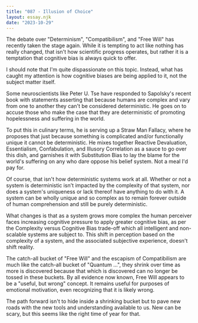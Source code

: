 ```yaml
---
title: "087 - Illusion of Choice"
layout: essay.njk
date: "2023-10-29"
---
```


The debate over "Determinism", "Compatibilism", and "Free Will" has recently taken the stage again. While it is tempting to act like nothing has really changed, that isn't how scientific progress operates, but rather it is a temptation that cognitive bias is always quick to offer.

I should note that I'm quite dispassionate on this topic. Instead, what has caught my attention is how cognitive biases are being applied to it, not the subject matter itself.

Some neuroscientists like Peter U. Tse have responded to Sapolsky's recent book with statements asserting that because humans are complex and vary from one to another they can't be considered deterministic. He goes on to accuse those who make the case that they are deterministic of promoting hopelessness and suffering in the world.

To put this in culinary terms, he is serving up a Straw Man Fallacy, where he proposes that just because something is complicated and/or functionally unique it cannot be deterministic. He mixes together Reactive Devaluation, Essentialism, Confabulation, and Illusory Correlation as a sauce to go over this dish, and garnishes it with Substitution Bias to lay the blame for the world's suffering on any who dare oppose his belief system. Not a meal I'd pay for.

Of course, that isn't how deterministic systems work at all. Whether or not a system is deterministic isn't impacted by the complexity of that system, nor does a system's uniqueness or lack thereof have anything to do with it. A system can be wholly unique and so complex as to remain forever outside of human comprehension and still be purely deterministic.

What changes is that as a system grows more complex the human perceiver faces increasing cognitive pressure to apply greater cognitive bias, as per the Complexity versus Cognitive Bias trade-off which all intelligent and non-scalable systems are subject to. This shift in perception based on the complexity of a system, and the associated subjective experience, doesn't shift reality.

The catch-all bucket of "Free Will" and the escapism of Compatibilism are much like the catch-all bucket of "Quantum ...", they shrink over time as more is discovered because that which is discovered can no longer be tossed in these buckets. By all evidence now known, Free Will appears to be a "useful, but wrong" concept. It remains useful for purposes of emotional motivation, even recognizing that it is likely wrong.

The path forward isn't to hide inside a shrinking bucket but to pave new roads with the new tools and understanding available to us. New can be scary, but this seems like the right time of year for that.